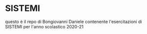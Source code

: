 # SISTEMI

questo è il repo di Bongiovanni Daniele contenente l'esercitazioni di SISTEMI per l'anno scolastico 2020-21
